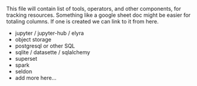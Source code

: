 This file will contain list of tools, operators, and other components, for tracking resources.
Something like a google sheet doc might be easier for totaling columns. If one is created we can link to it from here.

- jupyter / jupyter-hub / elyra
- object storage
- postgresql or other SQL
- sqlite / datasette / sqlalchemy
- superset
- spark
- seldon
- add more here...
